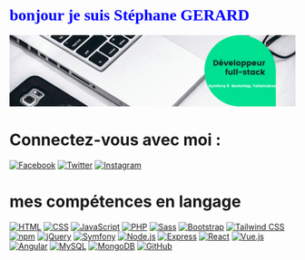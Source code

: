 
# <span style="color:blue; font-family:verdana;">bonjour je suis Stéphane GERARD</span>

<img src="https://github.com/Gerard41330/Stephane-GERARD/blob/main/Developpeur-full-stack.png">

# Connectez-vous avec moi :
<a href="[lien_vers_votre_page_facebook](https://www.facebook.com/stephanegerard27130/)" target="_blank"><img src="lien_vers_icone_facebook.png" alt="Facebook"></a>
<a href="lien_vers_votre_compte_twitter" target="_blank"><img src="lien_vers_icone_twitter.png" alt="Twitter"></a>
<a href="lien_vers_votre_compte_instagram" target="_blank"><img src="lien_vers_icone_instagram.png" alt="Instagram"></a>

#  mes compétences en langage

[![HTML](https://img.shields.io/badge/HTML-5-orange?logo=html5&style=flat-square)](https://www.w3.org/html/)
[![CSS](https://img.shields.io/badge/CSS-3-blue?logo=css3&style=flat-square)](https://www.w3.org/Style/CSS/Overview.en.html)
[![JavaScript](https://img.shields.io/badge/JavaScript-ES6-yellow?logo=javascript&style=flat-square)](https://developer.mozilla.org/en-US/docs/Web/JavaScript)
[![PHP](https://img.shields.io/badge/PHP-8.2%2B-blueviolet?logo=php&style=flat-square)](https://www.php.net/)
[![Sass](https://img.shields.io/badge/Sass-Latest-pink?logo=sass&style=flat-square)](https://sass-lang.com/)
[![Bootstrap](https://img.shields.io/badge/Bootstrap-4.6.0-563d7c?logo=bootstrap&style=flat-square)](https://getbootstrap.com/)
[![Tailwind CSS](https://img.shields.io/badge/Tailwind%20CSS-2.2.19-38b2ac?logo=tailwind-css&style=flat-square)](https://tailwindcss.com/)
[![npm](https://img.shields.io/badge/npm-Latest-red?logo=npm&style=flat-square)](https://www.npmjs.com/)
[![jQuery](https://img.shields.io/badge/jQuery-3.6.0-0769ad?logo=jquery&style=flat-square)](https://jquery.com/)
[![Symfony](https://img.shields.io/badge/Symfony-6.0-000000?logo=symfony&style=flat-square)](https://symfony.com/)
[![Node.js](https://img.shields.io/badge/Node.js-LTS-green?logo=node.js&style=flat-square)](https://nodejs.org/)
[![Express](https://img.shields.io/badge/Express-4-lightgrey?logo=express&style=flat-square)](https://expressjs.com/)
[![React](https://img.shields.io/badge/React-Latest-blue?logo=react&style=flat-square)](https://reactjs.org/)
[![Vue.js](https://img.shields.io/badge/Vue.js-2-brightgreen?logo=vue.js&style=flat-square)](https://vuejs.org/)
[![Angular](https://img.shields.io/badge/Angular-12-red?logo=angular&style=flat-square)](https://angular.io/)
[![MySQL](https://img.shields.io/badge/MySQL-Latest-blue?logo=mysql&style=flat-square)](https://www.mysql.com/)
[![MongoDB](https://img.shields.io/badge/MongoDB-Latest-green?logo=mongodb&style=flat-square)](https://www.mongodb.com/)
[![GitHub](https://img.shields.io/badge/GitHub-Profile-lightgrey?logo=github&style=flat-square)](https://github.com/yourusername)



